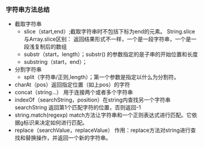 ### 字符串方法总结
- 截取字符串
  - slice（start,end）;截取字符串时不包括下标为end的元素。
    String.slice与Array.slice区别：
    返回结果形式不一样，一个是一段字符串，一个是一段浅复制后的数组
  - substr（start，length）；substr() 的参数指定的是子串的开始位置和长度
  - substring（start，end）；
- 分割字符串
  - split（字符串/正则,length）；第一个参数是指定以什么为分割符。
- charAt（pos）返回指定位置（如上pos）的字符
- concat（string…） 用于连接两个或者多个字符串
- indexOf（searchString，position）在string内查找另一个字符串searchString   返回第1个匹配字符的位置，否则返回-1
- string.match(regexp)   match方法让字符串和一个正则表达式进行匹配。它依据g标识来决定如何进行匹配。
- replace（searchValue，replaceValue）  作用：replace方法对string进行查找和替换操作，并返回一个新的字符串。